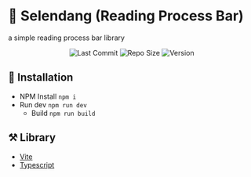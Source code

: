 # 🧣 Selendang (Reading Process Bar)

a simple reading process bar library

<p align="center">
    <img src="https://img.shields.io/github/last-commit/artistudioxyz/node-selendang" alt="Last Commit">
	<img src="https://img.shields.io/github/repo-size/artistudioxyz/node-selendang" alt="Repo Size">
	<img src="https://img.shields.io/github/package-json/v/artistudioxyz/node-selendang" alt="Version">
</p>

## 📝 Installation
- NPM Install `npm i`
- Run dev `npm run dev`
  - Build `npm run build`

## ⚒️ Library
- [Vite](https://vitejs.dev/)
- [Typescript](https://www.typescriptlang.org/)
